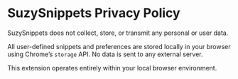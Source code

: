 # SuzySnippets Privacy Policy

SuzySnippets does not collect, store, or transmit any personal or user data.

All user-defined snippets and preferences are stored locally in your browser using Chrome’s `storage` API. No data is sent to any external server.

This extension operates entirely within your local browser environment.
